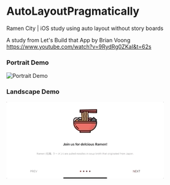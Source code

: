 # AutoLayoutPragmatically
Ramen City | iOS study using auto layout without story boards 

A study from Let's Build that App by Brian Voong  
https://www.youtube.com/watch?v=9RydRg0ZKaI&t=62s 

<p float="left">
  <h3>Portrait Demo </h3>
  <img src="Demo/vdemohd.gif" width="200" title="Portrait Demo">
  <h3>Landscape Demo </h3>
  <img src="Demo/hdemohde.gif" height="200" title="Landscape Demo">
</p>

